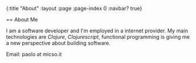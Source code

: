 {:title "About"
 :layout :page
 :page-index 0
 :navbar? true}

== About Me

I am a software developer and I'm employed in a internet provider.
My main technologies are *Clojure*, *Clojurescript*,
functional programming is giving me a new perspective about
building software.

Email: paolo at micso.it
